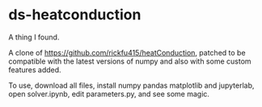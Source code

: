 # ds-heatconduction
A thing I found. 

A clone of https://github.com/rickfu415/heatConduction, patched to be compatible with the latest versions of numpy and also with some custom features added. 

To use, download all files, install numpy pandas matplotlib and jupyterlab, open solver.ipynb, edit parameters.py, and see some magic. 
